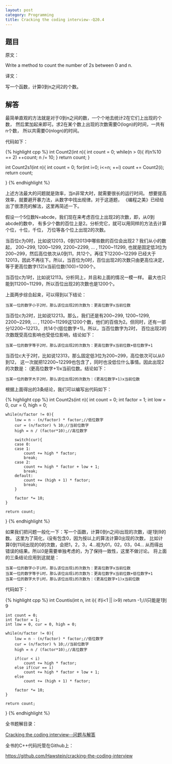 ```yaml
---
layout: post
category: Programming
title: Cracking the coding interview--Q20.4
---
```


## 题目

原文：

Write a method to count the number of 2s between 0 and n.

译文：

写一个函数，计算0到n之间2的个数。

## 解答

最简单直观的方法就是对于0到n之间的数，一个个地去统计2在它们上出现的个数，
然后累加起来即可。求2在某个数上出现的次数需要O(logn)的时间，一共有n个数，
所以共需要O(nlogn)的时间。

代码如下：

{% highlight cpp %}
int Count2(int n){
    int count = 0;
    while(n > 0){
        if(n%10 == 2)
            ++count;
        n /= 10;
    }
    return count;
}

int Count2s1(int n){
    int count = 0;
    for(int i=0; i<=n; ++i)
        count += Count2(i);
    return count;

}
{% endhighlight %}

上述方法最大的问题就是效率，当n非常大时，就需要很长的运行时间。
想要提高效率，就要避开暴力法，从数字中找出规律。对于这道题，
《编程之美》已经给出了很漂亮的解法，这里再简述一下。

假设一个5位数N=abcde，我们现在来考虑百位上出现2的次数，即，从0到abcde的数中，
有多少个数的百位上是2。分析完它，就可以用同样的方法去计算个位，十位，千位，
万位等各个位上出现2的次数。

当百位c为0时，比如说12013，0到12013中哪些数的百位会出现2？我们从小的数起，
200~299, 1200~1299, 2200~2299, ... , 11200~11299, 
也就是固定低3位为200~299，然后高位依次从0到11，共12个。再往下12200~12299
已经大于12013，因此不再往下。所以，当百位为0时，百位出现2的次数只由更高位决定，
等于更高位数字(12)x当前位数(100)=1200个。

当百位c为1时，比如说12113。分析同上，并且和上面的情况一模一样。
最大也只能到11200~11299，所以百位出现2的次数也是1200个。

上面两步综合起来，可以得到以下结论：

	当某一位的数字小于2时，那么该位出现2的次数为：更高位数字x当前位数

当百位c为2时，比如说12213。那么，我们还是有200~299, 1200~1299, 2200~2299, 
... , 11200~11299这1200个数，他们的百倍为2。但同时，还有一部分12200~12213，
共14个(低位数字+1)。所以，当百位数字为2时，
百位出现2的次数既受高位影响也受低位影响，结论如下：

	当某一位的数字等于2时，那么该位出现2的次数为：更高位数字x当前位数+低位数字+1

当百位c大于2时，比如说12313，那么固定低3位为200~299，高位依次可以从0到12，
这一次就把12200~12299也包含了，同时也没低位什么事情。因此出现2的次数是：
(更高位数字+1)x当前位数。结论如下：

	当某一位的数字大于2时，那么该位出现2的次数为：(更高位数字+1)x当前位数

根据上面得出的3条结论，我们可以编写出代码如下：

{% highlight cpp %}
int Count2s(int n){
    int count = 0;
    int factor = 1;
    int low = 0, cur = 0, high = 0;

    while(n/factor != 0){
        low = n - (n/factor) * factor;//低位数字
        cur = (n/factor) % 10;//当前位数字
        high = n / (factor*10);//高位数字

        switch(cur){
        case 0:
        case 1:
            count += high * factor;
            break;
        case 2:
            count += high * factor + low + 1;
            break;
        default:
            count += (high + 1) * factor;
            break;
        }

        factor *= 10;
    }

    return count;
}
{% endhighlight %}

如果我们把问题一般化一下：写一个函数，计算0到n之间i出现的次数，i是1到9的数。
这里为了简化，i没有包含0，因为按以上的算法计算0出现的次数，
比如计算0到11间出现的0的次数，会把1，2，3，4...视为01，02，03，04...
从而得出错误的结果。所以0是需要单独考虑的，为了保持一致性，这里不做讨论。
将上面的三条结论应用到这就是：

	当某一位的数字小于i时，那么该位出现i的次数为：更高位数字x当前位数
	当某一位的数字等于i时，那么该位出现i的次数为：更高位数字x当前位数+低位数字+1
	当某一位的数字大于i时，那么该位出现i的次数为：(更高位数字+1)x当前位数

代码如下：

{% highlight cpp %}
int Countis(int n, int i){
    if(i<1 || i>9) return -1;//i只能是1到9

    int count = 0;
    int factor = 1;
    int low = 0, cur = 0, high = 0;

    while(n/factor != 0){
        low = n - (n/factor) * factor;//低位数字
        cur = (n/factor) % 10;//当前位数字
        high = n / (factor*10);//高位数字

        if(cur < i)
            count += high * factor;
        else if(cur == i)
            count += high * factor + low + 1;
        else
            count += (high + 1) * factor;

        factor *= 10;
    }

    return count;
}
{% endhighlight %}


全书题解目录：

[Cracking the coding interview--问题与解答](/posts/ctci-solutions-contents.html)

全书的C++代码托管在Github上：

<https://github.com/Hawstein/cracking-the-coding-interview>
